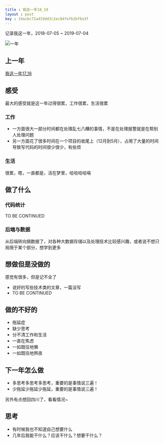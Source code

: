 ```yaml
---
title : 我这一年18_19
layout : post
key : 19acbc71ad19dd3c2ec84fefb2bf6a3f
---
```


记录我这一年，2018-07-05 ~ 2019-07-04

![一年](https://pub.hate13.com/pic/blog/one-year.png)

<!--more-->

## 上一年
[我这一年17_18](https://blog.hate13.com/2018/05/28/%E6%88%91%E8%BF%99%E4%B8%80%E5%B9%B417_18.html)

## 感受
最大的感受就是这一年过得很累，工作很累，生活很累

### 工作
- 一方面很大一部分时间都在处理乱七八糟的事情，不是在处理报警就是在帮别人处理问题
- 另一方面花了很多时间在一个项目的收尾上（12月到5月），占用了大量的时间
导致写代码的时间很少很少，有些烦

### 生活
很累，嗯，一直都是，活在梦里，哈哈哈哈嗝

## 做了什么

### 代码统计
TO BE CONTINUED

### 后端与数据
从后端转向搞数据了，对各种大数据存储以及处理技术比较感兴趣，或者说不想只局限于某个部分，想学到更多

## 想做但是没做的
感觉有很多，但是记不全了
- 说好的写些技术类的文章，一篇没写
- TO BE CONTINUED

## 做的不好的
- 拖延症
- 缺少思考
- 分不清工作和生活
- 一直在焦虑
- 一如既往地懒
- 一如既往地熬夜

## 下一年怎么做
- 多思考多思考多思考，重要的是事情说三遍！
- 少拖延少拖延少拖延，重要的是事情说三遍！

另外有点想回四川了，看看情况~

## 思考
- 有时候我也不知道自己想要什么
- 几年后我能干什么？应该干什么？想要干什么？